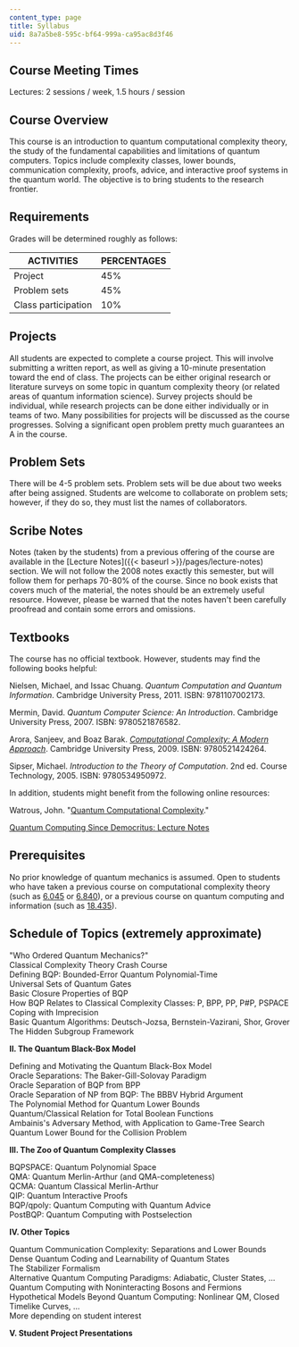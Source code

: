 ```yaml
---
content_type: page
title: Syllabus
uid: 8a7a5be8-595c-bf64-999a-ca95ac8d3f46
---
```


Course Meeting Times
--------------------

Lectures: 2 sessions / week, 1.5 hours / session

Course Overview
---------------

This course is an introduction to quantum computational complexity theory, the study of the fundamental capabilities and limitations of quantum computers. Topics include complexity classes, lower bounds, communication complexity, proofs, advice, and interactive proof systems in the quantum world. The objective is to bring students to the research frontier.

Requirements
------------

Grades will be determined roughly as follows:

| ACTIVITIES | PERCENTAGES |
| --- | --- |
| Project | 45% |
| Problem sets | 45% |
| Class participation | 10% 

Projects
--------

All students are expected to complete a course project. This will involve submitting a written report, as well as giving a 10-minute presentation toward the end of class. The projects can be either original research or literature surveys on some topic in quantum complexity theory (or related areas of quantum information science). Survey projects should be individual, while research projects can be done either individually or in teams of two. Many possibilities for projects will be discussed as the course progresses. Solving a significant open problem pretty much guarantees an A in the course.

Problem Sets
------------

There will be 4-5 problem sets. Problem sets will be due about two weeks after being assigned. Students are welcome to collaborate on problem sets; however, if they do so, they must list the names of collaborators.

Scribe Notes
------------

Notes (taken by the students) from a previous offering of the course are available in the [Lecture Notes]({{< baseurl >}}/pages/lecture-notes) section. We will not follow the 2008 notes exactly this semester, but will follow them for perhaps 70-80% of the course. Since no book exists that covers much of the material, the notes should be an extremely useful resource. However, please be warned that the notes haven't been carefully proofread and contain some errors and omissions.

Textbooks
---------

The course has no official textbook. However, students may find the following books helpful:

Nielsen, Michael, and Issac Chuang. _Quantum Computation and Quantum Information_. Cambridge University Press, 2011. ISBN: 9781107002173.

Mermin, David. _Quantum Computer Science: An Introduction_. Cambridge University Press, 2007. ISBN: 9780521876582.

Arora, Sanjeev, and Boaz Barak. [_Computational Complexity: A Modern Approach_](http://www.cs.princeton.edu/theory/complexity/). Cambridge University Press, 2009. ISBN: 9780521424264.

Sipser, Michael. _Introduction to the Theory of Computation_. 2nd ed. Course Technology, 2005. ISBN: 9780534950972.

In addition, students might benefit from the following online resources:

Watrous, John. "[Quantum Computational Complexity](http://arxiv.org/abs/0804.3401)."

[Quantum Computing Since Democritus: Lecture Notes](http://www.scottaaronson.com/democritus)

Prerequisites
-------------

No prior knowledge of quantum mechanics is assumed. Open to students who have taken a previous course on computational complexity theory (such as [6.045](/courses/6-045j-automata-computability-and-complexity-spring-2011) or [6.840](/courses/18-404j-theory-of-computation-fall-2006)), or a previous course on quantum computing and information (such as [18.435](/courses/18-435j-quantum-computation-fall-2003)).

Schedule of Topics (extremely approximate)
------------------------------------------

"Who Ordered Quantum Mechanics?"  
Classical Complexity Theory Crash Course  
Defining BQP: Bounded-Error Quantum Polynomial-Time  
Universal Sets of Quantum Gates  
Basic Closure Properties of BQP  
How BQP Relates to Classical Complexity Classes: P, BPP, PP, P#P, PSPACE  
Coping with Imprecision  
Basic Quantum Algorithms: Deutsch-Jozsa, Bernstein-Vazirani, Shor, Grover  
The Hidden Subgroup Framework

**II. The Quantum Black-Box Model**

Defining and Motivating the Quantum Black-Box Model  
Oracle Separations: The Baker-Gill-Solovay Paradigm  
Oracle Separation of BQP from BPP  
Oracle Separation of NP from BQP: The BBBV Hybrid Argument  
The Polynomial Method for Quantum Lower Bounds  
Quantum/Classical Relation for Total Boolean Functions  
Ambainis's Adversary Method, with Application to Game-Tree Search  
Quantum Lower Bound for the Collision Problem

**III. The Zoo of Quantum Complexity Classes**

BQPSPACE: Quantum Polynomial Space  
QMA: Quantum Merlin-Arthur (and QMA-completeness)  
QCMA: Quantum Classical Merlin-Arthur  
QIP: Quantum Interactive Proofs  
BQP/qpoly: Quantum Computing with Quantum Advice  
PostBQP: Quantum Computing with Postselection

**IV. Other Topics**

Quantum Communication Complexity: Separations and Lower Bounds  
Dense Quantum Coding and Learnability of Quantum States  
The Stabilizer Formalism  
Alternative Quantum Computing Paradigms: Adiabatic, Cluster States, ...  
Quantum Computing with Noninteracting Bosons and Fermions  
Hypothetical Models Beyond Quantum Computing: Nonlinear QM, Closed Timelike Curves, ...  
More depending on student interest

**V. Student Project Presentations**